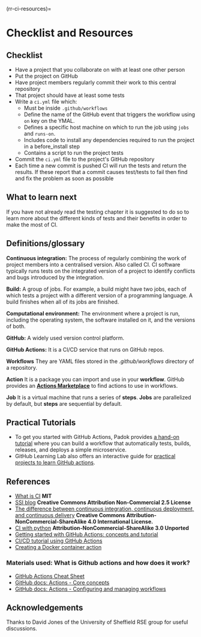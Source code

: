 (rr-ci-resources)=
# Checklist and Resources

## Checklist

- Have a project that you collaborate on with at least one other person
- Put the project on GitHub
- Have project members regularly commit their work to this central repository
- That project should have at least some tests
- Write a `ci.yml` file which:
  - Must be inside `.github/workflows`
  - Define the name of the GitHub event that triggers the workflow using `on` key on the YMAL.
  - Defines a specific host machine on which to run the job using `jobs` and `runs-on`.
  - Includes code to install any dependencies required to run the project in a before_install step
  - Contains a script to run the project tests
- Commit the `ci.yml` file to the project's GitHub repository
- Each time a new commit is pushed CI will run the tests and return the results. If these report that a commit causes test/tests to fail then find and fix the problem as soon as possible

## What to learn next

If you have not already read the testing chapter it is suggested to do so to learn more about the different kinds of tests and their benefits in order to make the most of CI.

## Definitions/glossary

**Continuous integration:** The process of regularly combining the work of project members into a centralised version. Also called CI. CI software typically runs tests on the integrated version of a project to identify conflicts and bugs introduced by the integration.

**Build:** A group of jobs. For example, a build might have two jobs, each of which tests a project with a different version of a programming language. A build finishes when all of its jobs are finished.

**Computational environment:** The environment where a project is run, including the operating system, the software installed on it, and the versions of both.

**GitHub:** A widely used version control platform.

**GitHub Actions:** It is a CI/CD service that runs on GitHub repos.

**Workflows** They are YAML files stored in the _.github/workflows_ directory of a repository.

**Action** It is a package you can import and use in your **workflow**. GitHub provides an **[Actions Marketplace](https://github.com/marketplace?type=actions)** to find actions to use in workflows.

**Job** It is a virtual machine that runs a series of **steps**. **Jobs** are parallelized by default, but **steps** are sequential by default.

## Practical Tutorials

- To get you started with GitHub Actions, Padok provides [a hand-on tutorial](https://github.com/padok-team/github-actions-tutorial) where you can build a workflow that automatically tests, builds, releases, and deploys a simple microservice.
- GitHub Learning Lab also offers an interactive guide for [practical projects to learn GitHub actions](https://lab.github.com/githubtraining/github-actions:-continuous-integration).

## References

- [What is CI](https://github.com/travis-ci/docs-travis-ci-com/blob/master/user/for-beginners.md) **MIT**
- [SSI blog](https://software.ac.uk/using-continuous-integration-build-and-test-your-software?_ga=2.231776223.1391442519.1547641475-1644026160.1541158284) **Creative Commons Attribution Non-Commercial 2.5 License**
- [The difference between continuous integration, continuous deployment, and continuous delivery](https://www.digitalocean.com/community/tutorials/an-introduction-to-continuous-integration-delivery-and-deployment) **Creative Commons Attribution-NonCommercial-ShareAlike 4.0 International License.**
- [CI with python](https://docs.python-guide.org/scenarios/ci/) **Attribution-NonCommercial-ShareAlike 3.0 Unported**
- [Getting started with GitHub Actions: concepts and tutorial](https://www.padok.fr/en/blog/github-actions)
- [CI/CD tutorial using GitHub Actions](https://dev.to/michaelcurrin/intro-tutorial-to-ci-cd-with-github-actions-2ba8)
- [Creating a Docker container action](https://docs.github.com/en/actions/creating-actions/creating-a-docker-container-action)

### Materials used: What is Github actions and how does it work?

- [GitHub Actions Cheat Sheet](https://resources.github.com/whitepapers/GitHub-Actions-Cheat-sheet/)
- [GitHub docs: Actions - Core concepts](https://docs.github.com/en/actions/getting-started-with-github-actions/core-concepts-for-github-actions)
- [GitHub docs: Actions - Configuring and managing workflows](https://docs.github.com/en/actions/configuring-and-managing-workflows)

## Acknowledgements

Thanks to David Jones of the University of Sheffield RSE group for useful discussions.
